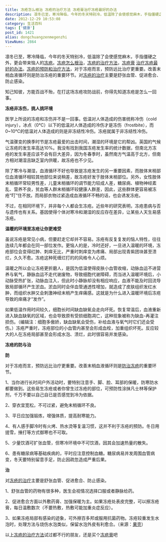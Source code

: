 ```yaml
---
title: 冻疮怎么根治 冻疮的治疗方法 冻疮膏治疗冻疮最好的办法
description: 凛冬已至，寒冷降临，今年的冬天特别冷，低温除了会使感觉麻木，手指僵硬之外，更会带来恼人的冻疮。冻疮怎么根治，冻疮的治疗方法，冻疮膏 治疗冻疮最好的办法。冻疮的预防和治疗方法，对于冻疮而言，预防远比治疗更重要。改善末梢血液循环则是防治冻疮的重要环节。对冻疮的治疗主要是舒张血管、促进愈合、防止感染。知己知彼，方能百战不殆，在打这场冻疮攻防战前，你得先知道冻疮是怎么一回事。冻疮非冻伤，
date: 2012-12-29 10:53:08
category: 生活百科
tags: ['健康']
post_id: 1421
alias: dongchuangzenmegenzhi
ViewNums: 2864
---
```


凛冬已至，寒冷降临，今年的冬天特别冷，低温除了会使感觉麻木，手指僵硬之外，更会带来恼人的[冻疮](/blog/dongchuangzenmegenzhi)。[冻疮怎么根治](/blog/dongchuangzenmegenzhi)，[冻疮的治疗方法](/blog/dongchuangzenmegenzhi)，[冻疮膏](http://s.click.taobao.com/t?e=zGU34CA7K%2BPkqB07S4%2FK0CITy7klxxrJ35Nnc0vVh55MYhzJF2dMHfcL3R4ZEEl6XKxpkyV%2FAXtsWBcf6Aqr%2F%2F1ru9VE1TywWH3G9XiJr4MYhw%3D%3D) [治疗冻疮最好的办法](/blog/dongchuangzenmegenzhi)。[冻疮的预防和治疗方法](/blog/dongchuangzenmegenzhi)，对于冻疮而言，预防远比治疗更重要。改善末梢血液循环则是防治冻疮的重要环节。对[冻疮的治疗](/blog/dongchuangzenmegenzhi)主要是舒张血管、促进愈合、防止感染。

知己知彼，方能百战不殆，在打这场冻疮攻防战前，你得先知道冻疮是怎么一回事。

**冻疮非冻伤，挑人挑环境**

医学上所说的冻疮和冻伤并不是一回事。低温对人体造成的伤害统称冷伤（cold injury），冰点（0℃）以下的低温对人体造成的冷伤才是冻伤（frostbite），而0~10℃的低温对人体造成的则是非冻结性冷伤。冻疮就属于非冻结性冷伤。

气温骤变的换季时节是冻疮最爱的出击时间，潮湿的环境是它的帮凶。英国的气候让冻疮的发生率高达10%。我没有找到我国冻疮发生率的统计数据，但南北方冻疮的发生率差应该不会有巨大差异，因为冬春季时，虽然南方气温高于北方，但南方相对潮湿且缺乏室内供暖，故冻疮也不少见。

除了寒冷与潮湿，血液循环不好也导致是冻疮发生的另一重要因素，而肢体末梢部位血液循环相较其他部位来说稍差，故冻疮好发于肢体末梢部位。另外，女性肢体末梢循环常较男性差，儿童末梢循环的调节能力较成人差，糖尿病、植物神经紊乱、营养不良，贫血等人群末梢循环较健康人群差，因此，这些群体更容易被冻疮“叮”住不放。而局部衣物过紧造成血液循环不畅的话，也会诱发冻疮。

不过，在相同环境下，并非每个人都会生冻疮。近些年的研究表明，冻疮患病与否与遗传也有关系。基因使得个体对寒冷和潮湿的反应存在差异，让某些人天生易感冻疮。

**温暖的环境里冻疮让你更难受**

虽说冻疮是常见小病，但要赶走它却并不容易。冻疮有反复复发的恼人特性，往往连续几年都会在同一部位发作。更恼人的是，冷时还好，一旦进入温暖的环境，冻疮部位会变得红肿、刺痒无比，严重时刺痒变为疼痛、局部出现青紫团块甚至溃烂，久久不愈。冻疮这种死缠烂打的的风格令人心烦。

温暖之所以会让冻疮更折磨人，是因为低温使得皮肤小血管收缩，动脉血运不进营养与氧气，静脉血运不走代谢废物，导致细胞代谢障碍，而当进入温暖环境后，小动脉受热扩张，动脉血注入，但此时小静脉却没有相应响应，血液不能及时回流导致局部循环产生淤血。淤血同时会伴血管通透性增加，就造成了皮肤组织发红水肿，而组织水肿又会刺激神经末梢产生痒痛感。这就是为什么进入温暖环境后冻疮导致的痒痛才“发作”。

如果低温作用时间较久，细胞长时间缺血缺氧会走向坏死。恢复常温后，血液重新进入缺血缺氧的区域，也会导致原有受损细胞凋亡，这种现象被称为缺血-再灌注损伤。（编辑注：细胞多傲娇，缺血缺氧会受伤，补给血液与氧气时它们还会受伤。）冻疮严重时，冻疮部位的小血管内甚至会形成血栓，加重组织坏死。反应较大的人在冻疮局部甚至会形成水泡、溃烂，此时很容易并发感染。

**冻疮的防与治**

**防**

对于冻疮而言，预防远比治疗更重要。改善末梢血液循环则是[防治冻疮](/blog/dongchuangzenmegenzhi)的重要环节。

1、当你进行长时间户外活动时，要特别注意手、脚、脸、耳部的保暖，防寒防水都要做到。这些易生冻疮或者你曾生过冻疮的部位，可预防性涂抹凡士林等保护剂，千万不要以自己自已是否感觉到冷为依据。

2、穿衣宜宽松，不可过紧，避免末梢循环不良。

3、平日应加强锻炼，增强体质，提高耐寒能力。

4、有人感手脚冷时有火烤、热水烫等复温习惯，这并不利于冻疮的预防。冬日用搓雪，捶打等方式御寒也不可取。

5、少量饮酒可扩张血管，但寒冷环境中不可饮酒，因其会加速热量的散失。

6、患有糖尿病等基础疾病的，平时应注意控制血糖。糖尿病易并发周围血管病变，冬天要特别留意手足，防止因疏忽造成严重后果。

**治**

对[冻疮的治疗](/blog/dongchuangzenmegenzhi)主要是舒张血管、促进愈合、防止感染。

1、舒张血管的药物有很多种，医生会视情况选择口服或者静脉给药。

2、促进愈合方面以外敷药膏、加强保暖为主。如果冻疮处表皮完整，可以擦冻疮膏，每日温敷数次（不要热敷，热敷可能加重炎症反应）。

3、如果冻疮局部有感染的迹象，可外擦百多邦或服用抗菌药物。冻疮较重发生水泡时，处理方法与烧伤水泡类似，保留水泡外皮有利愈合。（来源：[果壳](http://www.guokr.com/article/396565/)）

以上[冻疮的治疗方法](/blog/dongchuangzenmegenzhi)试过都不行的朋友，还是买个[冻疮膏](http://s.click.taobao.com/t?e=zGU34CA7K%2BPkqB07S4%2FK0CITy7klxxrJ35Nnc0vVh55MYhzJF2dMHfcL3R4ZEEl6XKxpkyV%2FAXtsWBcf6Aqr%2F%2F1ru9VE1TywWH3G9XiJr4MYhw%3D%3D)吧

